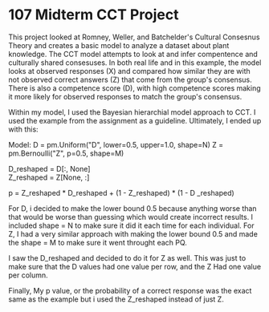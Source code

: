 # 107 Midterm CCT Project
This project looked at Romney, Weller, and Batchelder's Cultural Consesnus Theory and creates a basic model to analyze a dataset about plant knowledge. The CCT model attempts to look at and infer compentence and culturally shared consesuses. In both real life and in this example, the model looks at observed responses (X) and compared how similar they are with not observed correct answers (Z) that come from the group's consensus. There is also a competence score (D), with high competence scores making it more likely for observed responses to match the group's consensus. 

Within my model, I used the Bayesian hierarchial model approach to CCT. I used the example from the assignment as a guideline. Ultimately, I ended up with this:

Model:
D = pm.Uniform("D", lower=0.5, upper=1.0, shape=N)
Z = pm.Bernoulli("Z", p=0.5, shape=M)

D_reshaped = D[:, None]  
Z_reshaped = Z[None, :]

p = Z_reshaped * D_reshaped + (1 - Z_reshaped) * (1 - D _reshaped)

For D, i decided to make the lower bound 0.5 because anything worse than that would be worse than guessing which would create incorrect results. I included shape = N to make sure it did it each time for each individual. For Z, I had a very similar approach with making the lower bound 0.5 and made the shape = M to make sure it went throught each PQ. 

I saw the D_reshaped and decided to do it for Z as well. This was just to make sure that the D values had one value per row, and the Z Had one value per column.

Finally, My p value, or the probability of a correct response was the exact same as the example but i used the Z_reshaped instead of just Z. 


